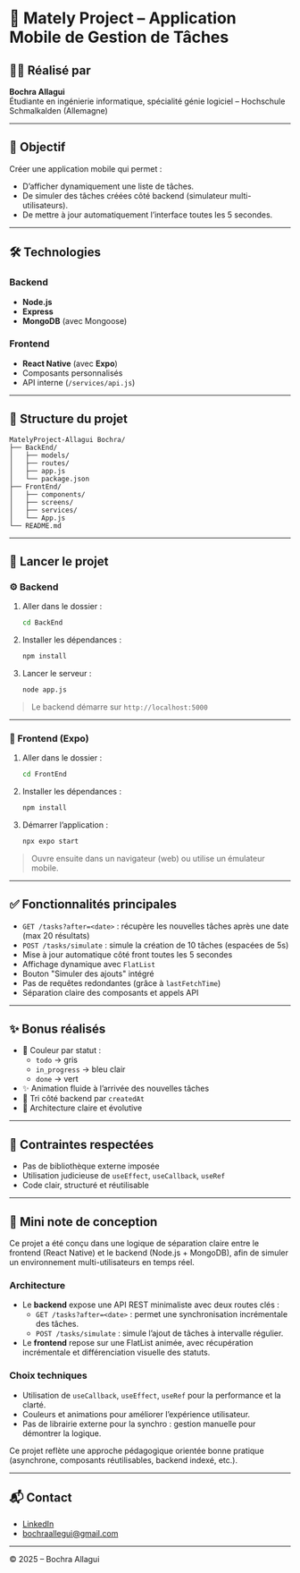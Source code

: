 # 📱 Mately Project – Application Mobile de Gestion de Tâches

## 👩‍💻 Réalisé par

**Bochra Allagui**  
Étudiante en ingénierie informatique, spécialité génie logiciel – Hochschule Schmalkalden (Allemagne)

---

## 🎯 Objectif

Créer une application mobile qui permet :

- D’afficher dynamiquement une liste de tâches.
- De simuler des tâches créées côté backend (simulateur multi-utilisateurs).
- De mettre à jour automatiquement l’interface toutes les 5 secondes.

---

## 🛠️ Technologies

### Backend

- **Node.js**
- **Express**
- **MongoDB** (avec Mongoose)

### Frontend

- **React Native** (avec **Expo**)
- Composants personnalisés
- API interne (`/services/api.js`)

---

## 📁 Structure du projet

```
MatelyProject-Allagui Bochra/
├── BackEnd/
│   ├── models/
│   ├── routes/
│   ├── app.js
│   └── package.json
├── FrontEnd/
│   ├── components/
│   ├── screens/
│   ├── services/
│   └── App.js
└── README.md
```

---

## 🚀 Lancer le projet

### ⚙️ Backend

1. Aller dans le dossier :

   ```bash
   cd BackEnd
   ```

2. Installer les dépendances :

   ```bash
   npm install
   ```

3. Lancer le serveur :
   ```bash
   node app.js
   ```

> Le backend démarre sur `http://localhost:5000`

---

### 📱 Frontend (Expo)

1. Aller dans le dossier :

   ```bash
   cd FrontEnd
   ```

2. Installer les dépendances :

   ```bash
   npm install
   ```

3. Démarrer l’application :
   ```bash
   npx expo start
   ```

> Ouvre ensuite dans un navigateur (web) ou utilise un émulateur mobile.

---

## ✅ Fonctionnalités principales

- `GET /tasks?after=<date>` : récupère les nouvelles tâches après une date (max 20 résultats)
- `POST /tasks/simulate` : simule la création de 10 tâches (espacées de 5s)
- Mise à jour automatique côté front toutes les 5 secondes
- Affichage dynamique avec `FlatList`
- Bouton "Simuler des ajouts" intégré
- Pas de requêtes redondantes (grâce à `lastFetchTime`)
- Séparation claire des composants et appels API

---

## ✨ Bonus réalisés

- 🎨 Couleur par statut :
  - `todo` → gris
  - `in_progress` → bleu clair
  - `done` → vert
- ✨ Animation fluide à l’arrivée des nouvelles tâches
- 🔀 Tri côté backend par `createdAt`
- 🧠 Architecture claire et évolutive

---

## 📌 Contraintes respectées

- Pas de bibliothèque externe imposée
- Utilisation judicieuse de `useEffect`, `useCallback`, `useRef`
- Code clair, structuré et réutilisable

---

## 🧠 Mini note de conception

Ce projet a été conçu dans une logique de séparation claire entre le frontend (React Native) et le backend (Node.js + MongoDB), afin de simuler un environnement multi-utilisateurs en temps réel.

### Architecture

- Le **backend** expose une API REST minimaliste avec deux routes clés :
  - `GET /tasks?after=<date>` : permet une synchronisation incrémentale des tâches.
  - `POST /tasks/simulate` : simule l’ajout de tâches à intervalle régulier.
- Le **frontend** repose sur une FlatList animée, avec récupération incrémentale et différenciation visuelle des statuts.

### Choix techniques

- Utilisation de `useCallback`, `useEffect`, `useRef` pour la performance et la clarté.
- Couleurs et animations pour améliorer l’expérience utilisateur.
- Pas de librairie externe pour la synchro : gestion manuelle pour démontrer la logique.

Ce projet reflète une approche pédagogique orientée bonne pratique (asynchrone, composants réutilisables, backend indexé, etc.).

---

## 📬 Contact

- [LinkedIn](https://www.linkedin.com/in/bochra-allagui-3284a3217/)
- bochraallegui@gmail.com

---

© 2025 – Bochra Allagui
